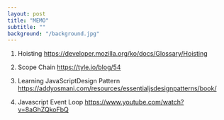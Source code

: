 ```yaml
---
layout: post
title: "MEMO"
subtitle: ""
background: "/background.jpg"
---
```



1. Hoisting
https://developer.mozilla.org/ko/docs/Glossary/Hoisting

2. Scope Chain
https://tyle.io/blog/54

3. Learning JavaScriptDesign Pattern
https://addyosmani.com/resources/essentialjsdesignpatterns/book/

4. Javascript Event Loop
https://www.youtube.com/watch?v=8aGhZQkoFbQ
